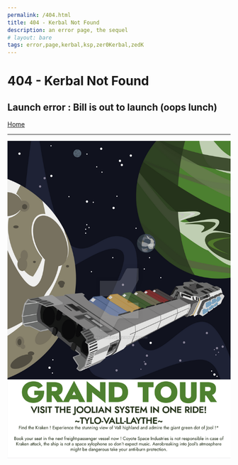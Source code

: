 ```yaml
---
permalink: /404.html
title: 404 - Kerbal Not Found
description: an error page, the sequel
# layout: bare
tags: error,page,kerbal,ksp,zer0Kerbal,zedK
---
```


<!-- 404.md v1.0.3.1
Komplexity (KPLX)
created: 01 Feb 2022
updated: 27 Mar 2022 -->

<script src="https://kit.fontawesome.com/0ea5493613.js" crossorigin="anonymous"></script>
<i class="fa fa-gear fa-spin fa-2x" style="color: firebrick"></i>

# 404 - Kerbal Not Found

## Launch error : Bill is out to launch (oops lunch)

[Home](./index)

---

![Space Ground Tour by discoslelge](https://github.com/zer0Kerbal/JoolianDiscovery/blob/master/img/space-grand-tour-ksp-by-discoslelge-dbvxxbz-fullview.png?raw=true)

<!-- this file CC BY-ND 3.0 Unported by zer0Kerbal -->